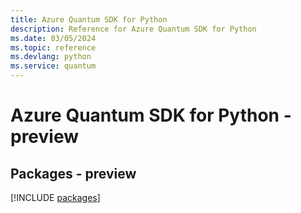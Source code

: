 ```yaml
---
title: Azure Quantum SDK for Python
description: Reference for Azure Quantum SDK for Python
ms.date: 03/05/2024
ms.topic: reference
ms.devlang: python
ms.service: quantum
---
```

# Azure Quantum SDK for Python - preview
## Packages - preview
[!INCLUDE [packages](quantum-index.md)]